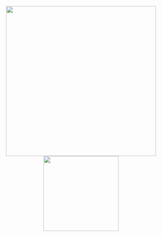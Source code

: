 <p align="center"><img src="https://res.cloudinary.com/dtfbvvkyp/image/upload/v1566331377/laravel-logolockup-cmyk-red.svg" width="400"><img src="https://indykoning.nl/wp-content/uploads/2020/03/Livewire.png" width="200"></p>
